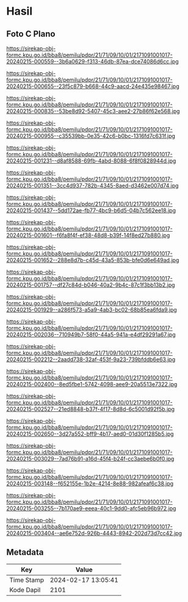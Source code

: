 # Hasil

## Foto C Plano

https://sirekap-obj-formc.kpu.go.id/bba8/pemilu/pdpr/21/71/09/10/01/2171091001017-20240215-000559--3b6a0629-f313-46db-87ea-dce74086d6cc.jpg

https://sirekap-obj-formc.kpu.go.id/bba8/pemilu/pdpr/21/71/09/10/01/2171091001017-20240215-000655--23f5c879-b668-44c9-aacd-24e435e98467.jpg

https://sirekap-obj-formc.kpu.go.id/bba8/pemilu/pdpr/21/71/09/10/01/2171091001017-20240215-000835--53be8d92-5407-45c3-aee2-27b86f62e568.jpg

https://sirekap-obj-formc.kpu.go.id/bba8/pemilu/pdpr/21/71/09/10/01/2171091001017-20240215-000955--c35539bb-0e35-42c6-b0bc-1316fd7c631f.jpg

https://sirekap-obj-formc.kpu.go.id/bba8/pemilu/pdpr/21/71/09/10/01/2171091001017-20240215-001231--d8af8588-69fb-4abd-8088-6f8f0828944d.jpg

https://sirekap-obj-formc.kpu.go.id/bba8/pemilu/pdpr/21/71/09/10/01/2171091001017-20240215-001351--3cc4d937-782b-4345-8aed-d3462e007d74.jpg

https://sirekap-obj-formc.kpu.go.id/bba8/pemilu/pdpr/21/71/09/10/01/2171091001017-20240215-001437--5dd172ae-fb77-4bc9-b6d5-04b7c562ee18.jpg

https://sirekap-obj-formc.kpu.go.id/bba8/pemilu/pdpr/21/71/09/10/01/2171091001017-20240215-001601--f6fa8f4f-ef38-48d8-b39f-14f8ed27b880.jpg

https://sirekap-obj-formc.kpu.go.id/bba8/pemilu/pdpr/21/71/09/10/01/2171091001017-20240215-001652--288e8d7b-c45d-43a5-853b-bfe0d6e649ad.jpg

https://sirekap-obj-formc.kpu.go.id/bba8/pemilu/pdpr/21/71/09/10/01/2171091001017-20240215-001757--df27c84d-b046-40a2-9b4c-87c1f3bb13b2.jpg

https://sirekap-obj-formc.kpu.go.id/bba8/pemilu/pdpr/21/71/09/10/01/2171091001017-20240215-001929--a286f573-a5a9-4ab3-bc02-68b85ea6fda9.jpg

https://sirekap-obj-formc.kpu.go.id/bba8/pemilu/pdpr/21/71/09/10/01/2171091001017-20240215-002036--710949b7-58f0-44a5-941a-e4df29291a67.jpg

https://sirekap-obj-formc.kpu.go.id/bba8/pemilu/pdpr/21/71/09/10/01/2171091001017-20240215-002212--2aadd738-32af-453f-9a23-739bfddb6e63.jpg

https://sirekap-obj-formc.kpu.go.id/bba8/pemilu/pdpr/21/71/09/10/01/2171091001017-20240215-002400--8ed5fbe1-5742-4098-aee9-20a5513e7322.jpg

https://sirekap-obj-formc.kpu.go.id/bba8/pemilu/pdpr/21/71/09/10/01/2171091001017-20240215-002527--21ed8848-b37f-4f17-8d8d-6c5001d92f5b.jpg

https://sirekap-obj-formc.kpu.go.id/bba8/pemilu/pdpr/21/71/09/10/01/2171091001017-20240215-002650--3d27a552-bff9-4b17-aed0-01d30f1285b5.jpg

https://sirekap-obj-formc.kpu.go.id/bba8/pemilu/pdpr/21/71/09/10/01/2171091001017-20240215-003029--7ad76b91-a16d-45f4-b24f-cc3aebe6b0f0.jpg

https://sirekap-obj-formc.kpu.go.id/bba8/pemilu/pdpr/21/71/09/10/01/2171091001017-20240215-003148--f652155e-1b2e-4214-8e88-982afeaf6c38.jpg

https://sirekap-obj-formc.kpu.go.id/bba8/pemilu/pdpr/21/71/09/10/01/2171091001017-20240215-003255--7b170ae9-eeea-40c1-9dd0-afc5eb96b972.jpg

https://sirekap-obj-formc.kpu.go.id/bba8/pemilu/pdpr/21/71/09/10/01/2171091001017-20240215-003404--ae6e752d-926b-4443-8942-202d73d7cc42.jpg


## Metadata

| Key        | Value               |
| ---------- | ------------------- |
| Time Stamp | 2024-02-17 13:05:41 |
| Kode Dapil | 2101                |



